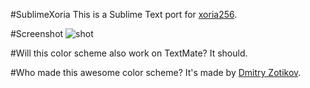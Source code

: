 #SublimeXoria
This is a Sublime Text port for [xoria256](http://www.vim.org/scripts/script.php?script_id=2140).

#Screenshot
![shot](http://www.abload.de/img/screenshoton2.27.20122alci.png)

#Will this color scheme also work on TextMate?
It should.

#Who made this awesome color scheme?
It's made by [Dmitry Zotikov](http://xioru.livejournal.com/).